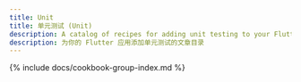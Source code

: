 ```yaml
---
title: Unit
title: 单元测试 (Unit)
description: A catalog of recipes for adding unit testing to your Flutter app.
description: 为你的 Flutter 应用添加单元测试的文章目录
---
```


{% include docs/cookbook-group-index.md %}
